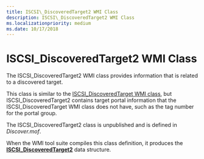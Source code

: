 ```yaml
---
title: ISCSI\_DiscoveredTarget2 WMI Class
description: ISCSI\_DiscoveredTarget2 WMI Class
ms.localizationpriority: medium
ms.date: 10/17/2018
---
```


# ISCSI\_DiscoveredTarget2 WMI Class


The ISCSI\_DiscoveredTarget2 WMI class provides information that is related to a discovered target.

This class is similar to the [ISCSI\_DiscoveredTarget WMI class](iscsi-discoveredtarget-wmi-class.md), but ISCSI\_DiscoveredTarget2 contains target portal information that the ISCSI\_DiscoveredTarget WMI class does not have, such as the tag number for the portal group.

The ISCSI\_DiscoveredTarget2 class is unpublished and is defined in *Discover.mof*.

When the WMI tool suite compiles this class definition, it produces the [**ISCSI\_DiscoveredTarget2**](/windows-hardware/drivers/ddi/iscsifnd/ns-iscsifnd-_iscsi_discoveredtarget2) data structure.

 


